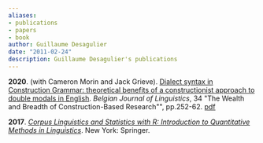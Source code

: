 ```yaml
---
aliases:
- publications
- papers
- book
author: Guillaume Desagulier
date: "2011-02-24"
description: Guillaume Desagulier's publications
---
```


**2020**. (with Cameron Morin and Jack Grieve). [Dialect syntax in Construction Grammar: theoretical benefits of a constructionist approach to double modals in English](https://doi.org/10.1075/bjl.00050.mor). *Belgian Journal of Linguistics*, 34 "The Wealth and Breadth of Construction-Based Research"", pp.252-62. [pdf](https://hal.archives-ouvertes.fr/hal-03120388/document)

**2017**. [*Corpus Linguistics and Statistics with R: Introduction to Quantitative Methods in Linguistics*](http://www.springer.com/gp/book/9783319645704). New York: Springer.


